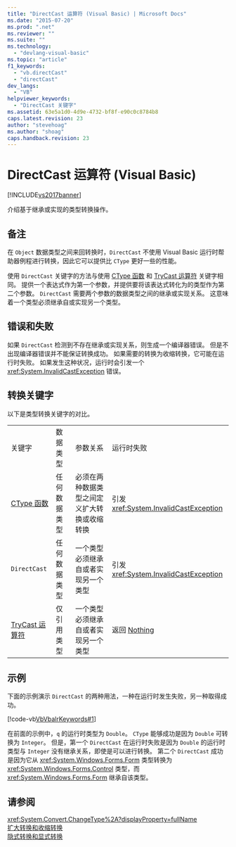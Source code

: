 ```yaml
---
title: "DirectCast 运算符 (Visual Basic) | Microsoft Docs"
ms.date: "2015-07-20"
ms.prod: ".net"
ms.reviewer: ""
ms.suite: ""
ms.technology: 
  - "devlang-visual-basic"
ms.topic: "article"
f1_keywords: 
  - "vb.directCast"
  - "directCast"
dev_langs: 
  - "VB"
helpviewer_keywords: 
  - "DirectCast 关键字"
ms.assetid: 63e5a1d0-4d9e-4732-bf8f-e90c0c8784b8
caps.latest.revision: 23
author: "stevehoag"
ms.author: "shoag"
caps.handback.revision: 23
---
```

# DirectCast 运算符 (Visual Basic)
[!INCLUDE[vs2017banner](../../../visual-basic/includes/vs2017banner.md)]

介绍基于继承或实现的类型转换操作。  
  
## 备注  
 在 `Object` 数据类型之间来回转换时，`DirectCast` 不使用 Visual Basic 运行时帮助器例程进行转换，因此它可以提供比 `CType` 更好一些的性能。  
  
 使用 `DirectCast` 关键字的方法与使用 [CType 函数](../../../visual-basic/language-reference/functions/ctype-function.md) 和 [TryCast 运算符](../../../visual-basic/language-reference/operators/trycast-operator.md) 关键字相同。  提供一个表达式作为第一个参数，并提供要将该表达式转化为的类型作为第二个参数。  `DirectCast` 需要两个参数的数据类型之间的继承或实现关系。  这意味着一个类型必须继承自或实现另一个类型。  
  
## 错误和失败  
 如果 `DirectCast` 检测到不存在继承或实现关系，则生成一个编译器错误。  但是不出现编译器错误并不能保证转换成功。  如果需要的转换为收缩转换，它可能在运行时失败。  如果发生这种状况，运行时会引发一个 <xref:System.InvalidCastException> 错误。  
  
## 转换关键字  
 以下是类型转换关键字的对比。  
  
|||||  
|-|-|-|-|  
|关键字|数据类型|参数关系|运行时失败|  
|[CType 函数](../../../visual-basic/language-reference/functions/ctype-function.md)|任何数据类型|必须在两种数据类型之间定义扩大转换或收缩转换|引发 <xref:System.InvalidCastException>|  
|`DirectCast`|任何数据类型|一个类型必须继承自或者实现另一个类型|引发 <xref:System.InvalidCastException>|  
|[TryCast 运算符](../../../visual-basic/language-reference/operators/trycast-operator.md)|仅引用类型|一个类型必须继承自或者实现另一个类型|返回 [Nothing](../../../visual-basic/language-reference/nothing.md)|  
  
## 示例  
 下面的示例演示 `DirectCast` 的两种用法，一种在运行时发生失败，另一种取得成功。  
  
 [!code-vb[VbVbalrKeywords#1](../../../visual-basic/language-reference/codesnippet/visualbasic/directcast-operator_1.vb)]  
  
 在前面的示例中，`q` 的运行时类型为 `Double`。  `CType` 能够成功是因为 `Double` 可转换为 `Integer`。  但是，第一个 `DirectCast` 在运行时失败是因为 `Double` 的运行时类型与 `Integer` 没有继承关系，即使是可以进行转换。  第二个 `DirectCast` 成功是因为它从 <xref:System.Windows.Forms.Form> 类型转换为 <xref:System.Windows.Forms.Control> 类型，而 <xref:System.Windows.Forms.Form> 继承自该类型。  
  
## 请参阅  
 <xref:System.Convert.ChangeType%2A?displayProperty=fullName>   
 [扩大转换和收缩转换](../../../visual-basic/programming-guide/language-features/data-types/widening-and-narrowing-conversions.md)   
 [隐式转换和显式转换](../../../visual-basic/programming-guide/language-features/data-types/implicit-and-explicit-conversions.md)